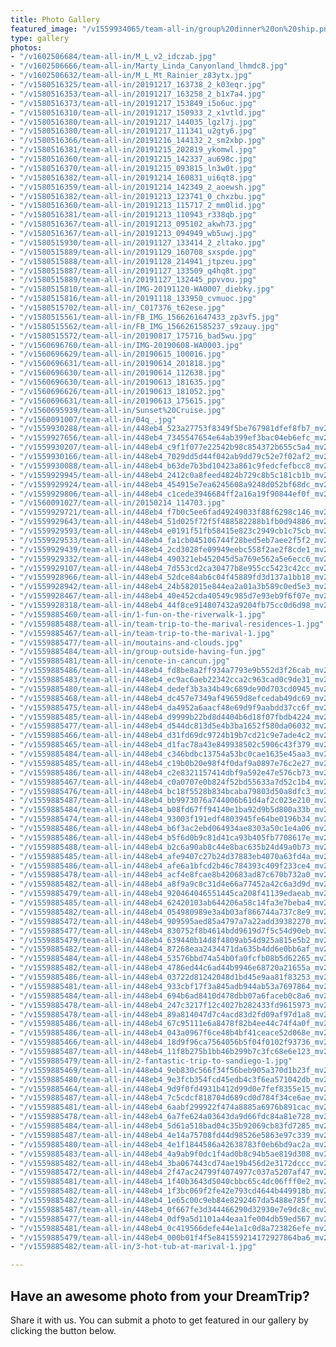 ```yaml
---
title: Photo Gallery
featured_image: "/v1559934065/team-all-in/group%20dinner%20on%20ship.png"
type: gallery
photos:
- "/v1602506684/team-all-in/M_L_v2_idczab.jpg"
- "/v1602506666/team-all-in/Marty_Linda_Canyonland_lhmdc8.jpg"
- "/v1602506632/team-all-in/M_L_Mt_Rainier_z83ytx.jpg"
- "/v1580516325/team-all-in/20191217_163738_2_k03eqr.jpg"
- "/v1580516353/team-all-in/20191217_163258_2_b1x7a4.jpg"
- "/v1580516373/team-all-in/20191217_153849_i5o6uc.jpg"
- "/v1580516310/team-all-in/20191217_150933_2_x1vtld.jpg"
- "/v1580516380/team-all-in/20191217_144035_lgzl7j.jpg"
- "/v1580516380/team-all-in/20191217_111341_u2gty6.jpg"
- "/v1580516366/team-all-in/20191216_144132_2_sm2xbp.jpg"
- "/v1580516381/team-all-in/20191215_202819_ykomwl.jpg"
- "/v1580516360/team-all-in/20191215_142337_au698c.jpg"
- "/v1580516370/team-all-in/20191215_093815_ln3w0t.jpg"
- "/v1580516382/team-all-in/20191214_160831_ui6qt8.jpg"
- "/v1580516359/team-all-in/20191214_142349_2_aoewsh.jpg"
- "/v1580516382/team-all-in/20191213_123741_0_chxzbu.jpg"
- "/v1580516360/team-all-in/20191213_115717_2_mm0lid.jpg"
- "/v1580516381/team-all-in/20191213_110943_r338qb.jpg"
- "/v1580516367/team-all-in/20191213_095102_akwh73.jpg"
- "/v1580516367/team-all-in/20191213_094949_wb5uwj.jpg"
- "/v1580515930/team-all-in/20191127_133414_2_zltako.jpg"
- "/v1580515889/team-all-in/20191129_160708_sxspde.jpg"
- "/v1580515888/team-all-in/20191128_214941_jtpzeu.jpg"
- "/v1580515887/team-all-in/20191127_133509_q4hq8t.jpg"
- "/v1580515889/team-all-in/20191127_132445_ppvvou.jpg"
- "/v1580515810/team-all-in/IMG-20191120-WA0007_diebky.jpg"
- "/v1580515816/team-all-in/20191118_133950_cvmuoc.jpg"
- "/v1580515702/team-all-in/_C017376_t62ese.jpg"
- "/v1580515561/team-all-in/FB_IMG_1566261647433_zp3vf5.jpg"
- "/v1580515562/team-all-in/FB_IMG_1566261585237_s9zauy.jpg"
- "/v1580515572/team-all-in/20190817_175716_bad5wu.jpg"
- "/v1560696760/team-all-in/IMG-20190608-WA0003.jpg"
- "/v1560696629/team-all-in/20190615_100016.jpg"
- "/v1560696631/team-all-in/20190614_201818.jpg"
- "/v1560696630/team-all-in/20190614_112638.jpg"
- "/v1560696630/team-all-in/20190613_181635.jpg"
- "/v1560696626/team-all-in/20190613_181052.jpg"
- "/v1560696631/team-all-in/20190613_175615.jpg"
- "/v1560695939/team-all-in/Sunset%20Cruise.jpg"
- "/v1560091007/team-all-in/04q_.jpg"
- "/v1559930288/team-all-in/448eb4_523a27753f8349f5be767981dfef8fb7_mv2_d_3264_2448_s_4_2.jpg"
- "/v1559927656/team-all-in/448eb4_7345547654e64ab399ef3bac04eb6efc_mv2_d_4200_3000_s_4_2.jpg"
- "/v1559930207/team-all-in/448eb4_c9f1f077e22542b98c854372b655c5a4_mv2_d_2149_2326_s_2-1.jpg"
- "/v1559930166/team-all-in/448eb4_7029dd5d44f042ab9dd79c52e7f02af2_mv2_d_3264_2448_s_4_2.jpg"
- "/v1559930088/team-all-in/448eb4_b63de7b3bd10423a861c9fedcfefbcc8_mv2_d_5312_2988_s_4_2.jpg"
- "/v1559929945/team-all-in/448eb4_2412c0a8feed4824b729c8b5c181cb1b_mv2_d_5312_2988_s_4_2.jpg"
- "/v1559929924/team-all-in/448eb4_454915e7ea6245608a9248d052bf68dc_mv2_d_2448_3264_s_4_2.jpg"
- "/v1559929806/team-all-in/448eb4_c1cede3946684ff2a16a19f90844ef0f_mv2_d_3264_2448_s_4_2.jpg"
- "/v1560091027/team-all-in/20150214_114703.jpg"
- "/v1559929721/team-all-in/448eb4_f7b0c5ee6fad49249033f88f6298c146_mv2_d_3264_2448_s_4_2.jpg"
- "/v1559929643/team-all-in/448eb4_51d025f72f5f488582288b1fb0d94886_mv2.jpg"
- "/v1559929593/team-all-in/448eb4_e0191f51fb58415e823c2949cb1c75cb_mv2_d_2448_3264_s_4_2.jpg"
- "/v1559929533/team-all-in/448eb4_fa1cb045106744f28bed5eb7aee2f5f2_mv2_d_2404_2080_s_2.jpg"
- "/v1559929439/team-all-in/448eb4_2cd3028fe09949eebc558f2ae2f8cde1_mv2_d_1569_1942_s_2.jpg"
- "/v1559929332/team-all-in/448eb4_490321eb452045d5a769e562a5e6ecc6_mv2_d_5312_2988_s_4_2.jpg"
- "/v1559929107/team-all-in/448eb4_7d553cd2ca30477b8e955cc5423c42cc_mv2_d_3264_1836_s_2.jpg"
- "/v1559928966/team-all-in/448eb4_52dce84ab6c04f45889fd3d137a1bb18_mv2_d_2988_5312_s_4_2.jpg"
- "/v1559928942/team-all-in/448eb4_24b582015e844ea2a01a3b589c0ed5e3_mv2_d_2988_5312_s_4_2-1.jpg"
- "/v1559928467/team-all-in/448eb4_40e452cda40549c985d7e93eb9f6f07e_mv2_d_5312_2988_s_4_2-1.jpg"
- "/v1559928318/team-all-in/448eb4_44f8ce914807432a9204fb75cc0d6d98_mv2_d_5312_2988_s_4_2.jpg"
- "/v1559885460/team-all-in/1-fun-on-the-riverwalk-1.jpg"
- "/v1559885488/team-all-in/team-trip-to-the-marival-residences-1.jpg"
- "/v1559885467/team-all-in/team-trip-to-the-marival-1.jpg"
- "/v1559885477/team-all-in/moutains-and-clouds.jpg"
- "/v1559885484/team-all-in/group-outside-having-fun.jpg"
- "/v1559885481/team-all-in/cenote-in-cancun.jpg"
- "/v1559885486/team-all-in/448eb4_fd8be8a2ff934a7793e9b552d3f26cab_mv2_d_4208_3120_s_4_2.jpg"
- "/v1559885483/team-all-in/448eb4_ec9ac6aeb22342cca2c963cad0c9de31_mv2_d_2988_5312_s_4_2.jpg"
- "/v1559885480/team-all-in/448eb4_dedef3b3a34b49c689de90d703cd0945_mv2_d_4000_6000_s_4_2.jpg"
- "/v1559885468/team-all-in/448eb4_dc457e7349af49659d8efcedab49dc69_mv2.jpg"
- "/v1559885475/team-all-in/448eb4_da4952a6aacf48e69d9f9aabdd37cc6f_mv2_d_2703_1850_s_2.jpg"
- "/v1559885485/team-all-in/448eb4_d9999b22bd8d4404b6d18f07fbdb4224_mv2_d_3872_2592_s_4_2.jpg"
- "/v1559885477/team-all-in/448eb4_d544dc813d5e4b3ba1652f580da06032_mv2_d_5312_2988_s_4_2.jpg"
- "/v1559885466/team-all-in/448eb4_d31fd69dc9724b19b7cd21c9e7ade4c2_mv2.jpg"
- "/v1559885465/team-all-in/448eb4_d1fac78a43e849938502c5906c43f379_mv2.jpg"
- "/v1559885484/team-all-in/448eb4_c346bdbc13754a53bc0cae1635e45aa3_mv2_d_1952_2341_s_2.jpg"
- "/v1559885485/team-all-in/448eb4_c19b0b20e98f4f0daf9a0897e76c2e27_mv2_d_3264_2448_s_4_2.jpg"
- "/v1559885486/team-all-in/448eb4_c2e8321157414dbf9a592e47e576cb73_mv2_d_2988_5312_s_4_2.jpg"
- "/v1559885467/team-all-in/448eb4_c0a0707e0b824f52bd55633a7d52c1b4_mv2.jpg"
- "/v1559885476/team-all-in/448eb4_bc18f5528b834bcaba79803d50a8dfc3_mv2_d_2657_1936_s_2.jpg"
- "/v1559885487/team-all-in/448eb4_bb9973076a744006b61d4af2c023e210_mv2_d_5312_2988_s_4_2.jpg"
- "/v1559885484/team-all-in/448eb4_b08fd67ff94140e1ba92d9b5d800a33b_mv2_d_3264_2448_s_4_2.jpg"
- "/v1559885474/team-all-in/448eb4_93003f191edf4803945fe64be0196b34_mv2_d_6000_4000_s_4_2.jpg"
- "/v1559885486/team-all-in/448eb4_b6f3ac2ebd064934ae8303a50c1e4a06_mv2_d_3264_2448_s_4_2.jpg"
- "/v1559885486/team-all-in/448eb4_b5f6d0b9c81d41ca93b405fb7708617e_mv2_d_3264_1952_s_2.jpg"
- "/v1559885488/team-all-in/448eb4_b2c6a90ab8c44e8bac635b24d49a0b73_mv2_d_6000_3173_s_4_2.jpg"
- "/v1559885485/team-all-in/448eb4_afe9407c27b24d37883eb4070a63fd4a_mv2_d_5312_2988_s_4_2.jpg"
- "/v1559885486/team-all-in/448eb4_afe6a1bfcd2b46c784393c409f233ce4_mv2_d_4608_3456_s_4_2.jpg"
- "/v1559885478/team-all-in/448eb4_acf4e8fcae8b420683ad87c670b732a0_mv2_d_3508_3024_s_4_2.jpg"
- "/v1559885482/team-all-in/448eb4_a8f9a9c8c31d4e66a77452a42c6a3d9d_mv2_d_3264_2448_s_4_2.jpg"
- "/v1559885479/team-all-in/448eb4_920464046551445ca208f41139edaeab_mv2_d_4000_6000_s_4_2.jpg"
- "/v1559885485/team-all-in/448eb4_62420103ab644206a58c14fa3e7beba4_mv2_d_3264_1952_s_2.jpg"
- "/v1559885482/team-all-in/448eb4_054980989e3a4b03af866744a737c8e9_mv2_d_5312_2988_s_4_2.jpg"
- "/v1559885472/team-all-in/448eb4_909595aed85a4797a7a22add39382270_mv2.jpg"
- "/v1559885477/team-all-in/448eb4_830752f8b4614bdd9619d7f5c54d90eb_mv2_d_3874_2673_s_4_2.jpg"
- "/v1559885479/team-all-in/448eb4_639440b14d8f4809ab54d925a815e5b2_mv2_d_3696_2448_s_4_2.jpg"
- "/v1559885482/team-all-in/448eb4_87268eaa2434471da635b4dd6e0bb6af_mv2_d_3264_2448_s_4_2.jpg"
- "/v1559885484/team-all-in/448eb4_53576bbd74a54b0fa0fcfb08b5d62265_mv2_d_3024_4032_s_4_2.jpg"
- "/v1559885482/team-all-in/448eb4_4786ed44c6ad44b9946e68720a21655a_mv2_d_3024_4032_s_4_2.jpg"
- "/v1559885486/team-all-in/448eb4_03722d81242048d1bd45e9aa81f83253_mv2_d_2988_5312_s_4_2.jpg"
- "/v1559885481/team-all-in/448eb4_933cbf17f3a845adb944ab53a7697864_mv2_d_5184_3456_s_4_2.jpg"
- "/v1559885484/team-all-in/448eb4_694b6ad8410d478dbb07a6faceb0c8a6_mv2_d_3264_1952_s_2.jpg"
- "/v1559885478/team-all-in/448eb4_247c3217f12c4027b282433fd9615973_mv2_d_3696_2448_s_4_2.jpg"
- "/v1559885478/team-all-in/448eb4_89a814047d7c4acd83d2fd09af97d1a8_mv2_d_2717_2038_s_2.jpg"
- "/v1559885486/team-all-in/448eb4_67c95111e6a8478f82b4ee44c74f4a0f_mv2_d_4608_3456_s_4_2.jpg"
- "/v1559885486/team-all-in/448eb4_043a0967f6ce48b4bf41ceace52d068e_mv2_d_5312_2988_s_4_2.jpg"
- "/v1559885466/team-all-in/448eb4_18d9f96ca7564056b5f04f0102f93736_mv2.jpg"
- "/v1559885487/team-all-in/448eb4_11f8b275b1bb46b299b7c3fc68e6e123_mv2_d_4000_6000_s_4_2.jpg"
- "/v1559885479/team-all-in/2-fantastic-trip-to-sandiego-1.jpg"
- "/v1559885469/team-all-in/448eb4_9eb830c566f34f56beb905a370d1b23f_mv2.jpg"
- "/v1559885480/team-all-in/448eb4_9e3fcb354fcd45edb4c3f6ea571042db_mv2_d_3696_2448_s_4_2.jpg"
- "/v1559885464/team-all-in/448eb4_9d9f0fd4931b412d99d0e7fef8355e15_mv2.jpg"
- "/v1559885487/team-all-in/448eb4_7c5cdcf818704d689cd0d784f34ce6ae_mv2_d_4032_2268_s_2.jpg"
- "/v1559885481/team-all-in/448eb4_6aabf299922f474a8885a6976b891cac_mv2_d_1952_3264_s_2.jpg"
- "/v1559885478/team-all-in/448eb4_6a7fe624a03643da9d66fdc84a81e728_mv2_d_1622_3083_s_2.jpg"
- "/v1559885484/team-all-in/448eb4_5d61a518bad04c35b92069cb83fd7285_mv2_d_3264_1952_s_2.jpg"
- "/v1559885487/team-all-in/448eb4_4e14a75708fd44d98526e5863e97c339_mv2_d_5312_2988_s_4_2.jpg"
- "/v1559885480/team-all-in/448eb4_4e1f1844586a42638783f0eb6bd9ac2a_mv2.jpg"
- "/v1559885483/team-all-in/448eb4_4a9ab9f0dc1f4ad0b8c94b5ae819d308_mv2_d_1952_3264_s_2.jpg"
- "/v1559885482/team-all-in/448eb4_3ba067443cd74ae19b456d2e3172dccc_mv2_d_3264_1952_s_2.jpg"
- "/v1559885472/team-all-in/448eb4_2f47ac24799f4074977c037a5207af47_mv2_d_6000_4000_s_4_2.jpg"
- "/v1559885481/team-all-in/448eb4_1f40b3643d5040cbbc65c4dc06fff0e2_mv2_d_4000_6000_s_4_2.jpg"
- "/v1559885482/team-all-in/448eb4_1f3bc069f2fe42e793cd4644b449918b_mv2_d_2988_5312_s_4_2.jpg"
- "/v1559885482/team-all-in/448eb4_1e65c00c9eb84e8292467da5488e785f_mv2_d_3696_2448_s_4_2.jpg"
- "/v1559885487/team-all-in/448eb4_0f667fe3d344466290d32930e7e9dc8c_mv2_d_1952_3264_s_2.jpg"
- "/v1559885477/team-all-in/448eb4_0df9a5d1101a44eaa1fe004db59ed567_mv2_d_1952_3264_s_2.jpg"
- "/v1559885481/team-all-in/448eb4_0c419566defe44e1a1c0d8a723826efe_mv2_d_2338_1700_s_2.jpg"
- "/v1559885479/team-all-in/448eb4_000b01f4f5e841559214172927864ba6_mv2_d_3696_2448_s_4_2.jpg"
- "/v1559885482/team-all-in/3-hot-tub-at-marival-1.jpg"

---
```

## Have an awesome photo from your DreamTrip?

Share it with us. You can submit a photo to get featured in our gallery by clicking the button below.